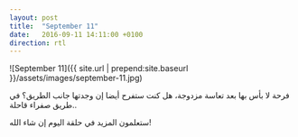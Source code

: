 ```yaml
---
layout: post
title:  "September 11"
date:   2016-09-11 14:11:00 +0100
direction: rtl
---
```


![September 11]({{ site.url | prepend:site.baseurl }}/assets/images/september-11.jpg)

فرحة لا بأس بها بعد تعاسة مزدوجة، هل كنت ستفرح أيضا إن وجدتها جانب الطريق؟ في طريق صفراء قاحلة..

ستعلمون المزيد في حلقة اليوم إن شاء الله!